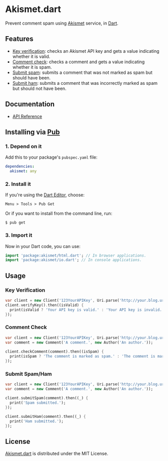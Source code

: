 # Akismet.dart
Prevent comment spam using [Akismet](https://akismet.com) service, in [Dart](https://www.dartlang.org).
	
## Features
* [Key verification](https://akismet.com/development/api/#verify-key): checks an Akismet API key and gets a value indicating whether it is valid.
* [Comment check](https://akismet.com/development/api/#comment-check): checks a comment and gets a value indicating whether it is spam.
* [Submit spam](https://akismet.com/development/api/#submit-spam): submits a comment that was not marked as spam but should have been.
* [Submit ham](https://akismet.com/development/api/#submit-ham): submits a comment that was incorrectly marked as spam but should not have been.

## Documentation
* [API Reference](http://akismet.belin.io/api)

## Installing via [Pub](https://pub.dartlang.org)

### 1. Depend on it
Add this to your package's `pubspec.yaml` file:
```yaml
dependencies:
  akismet: any
```

### 2. Install it
If you're using the [Dart Editor](https://www.dartlang.org/tools/editor), choose:
```
Menu > Tools > Pub Get
```

Or if you want to install from the command line, run:
```shell
$ pub get
```
	
### 3. Import it
Now in your Dart code, you can use:
```dart
import 'package:akismet/html.dart'; // In browser applications.
import 'package:akismet/io.dart'; // In console applications.
```

## Usage

### Key Verification
```dart
var client = new Client('123YourAPIKey', Uri.parse('http://your.blog.url'));    
client.verifyKey().then((isValid) {
  print(isValid ? 'Your API key is valid.' : 'Your API key is invalid.');
});
```
	
### Comment Check
```dart
var client = new Client('123YourAPIKey', Uri.parse('http://your.blog.url'));
var comment = new Comment('A comment.', new Author('An author.'));
  
client.checkComment(comment).then((isSpam) {
  print(isSpam ? 'The comment is marked as spam.' : 'The comment is marked as ham.');
});
```
	
### Submit Spam/Ham
```dart
var client = new Client('123YourAPIKey', Uri.parse('http://your.blog.url'));
var comment = new Comment('A comment.', new Author('An author.'));

client.submitSpam(comment).then((_) {
  print('Spam submitted.');
});

client.submitHam(comment).then((_) {
  print('Ham submitted.');
});
```

## License
[Akismet.dart](https://pub.dartlang.org/packages/akismet) is distributed under the MIT License.

